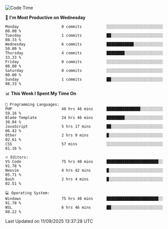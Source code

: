 <!--START_SECTION:waka-->
![Code Time](http://img.shields.io/badge/Code%20Time-5%2C818%20hrs%2059%20mins-blue)

📅 **I'm Most Productive on Wednesday** 

```text
Monday                   0 commits           ░░░░░░░░░░░░░░░░░░░░░░░░░   00.00 % 
Tuesday                  1 commits           ██░░░░░░░░░░░░░░░░░░░░░░░   08.33 % 
Wednesday                6 commits           ████████████░░░░░░░░░░░░░   50.00 % 
Thursday                 4 commits           ████████░░░░░░░░░░░░░░░░░   33.33 % 
Friday                   0 commits           ░░░░░░░░░░░░░░░░░░░░░░░░░   00.00 % 
Saturday                 0 commits           ░░░░░░░░░░░░░░░░░░░░░░░░░   00.00 % 
Sunday                   1 commits           ██░░░░░░░░░░░░░░░░░░░░░░░   08.33 % 
```


📊 **This Week I Spent My Time On** 

```text
💬 Programming Languages: 
PHP                      48 hrs 46 mins      ███████████████░░░░░░░░░░   59.16 % 
Blade Template           24 hrs 46 mins      ████████░░░░░░░░░░░░░░░░░   30.04 % 
JavaScript               5 hrs 17 mins       ██░░░░░░░░░░░░░░░░░░░░░░░   06.42 % 
Other                    2 hrs 9 mins        █░░░░░░░░░░░░░░░░░░░░░░░░   02.61 % 
CSS                      57 mins             ░░░░░░░░░░░░░░░░░░░░░░░░░   01.16 % 

🔥 Editors: 
VS Code                  75 hrs 40 mins      ███████████████████████░░   91.78 % 
Neovim                   4 hrs 42 mins       █░░░░░░░░░░░░░░░░░░░░░░░░   05.71 % 
Bash                     2 hrs 4 mins        █░░░░░░░░░░░░░░░░░░░░░░░░   02.51 % 

💻 Operating System: 
Windows                  75 hrs 40 mins      ███████████████████████░░   91.78 % 
WSL                      6 hrs 46 mins       ██░░░░░░░░░░░░░░░░░░░░░░░   08.22 % 
```


 Last Updated on 11/09/2025 13:37:28 UTC
<!--END_SECTION:waka-->
